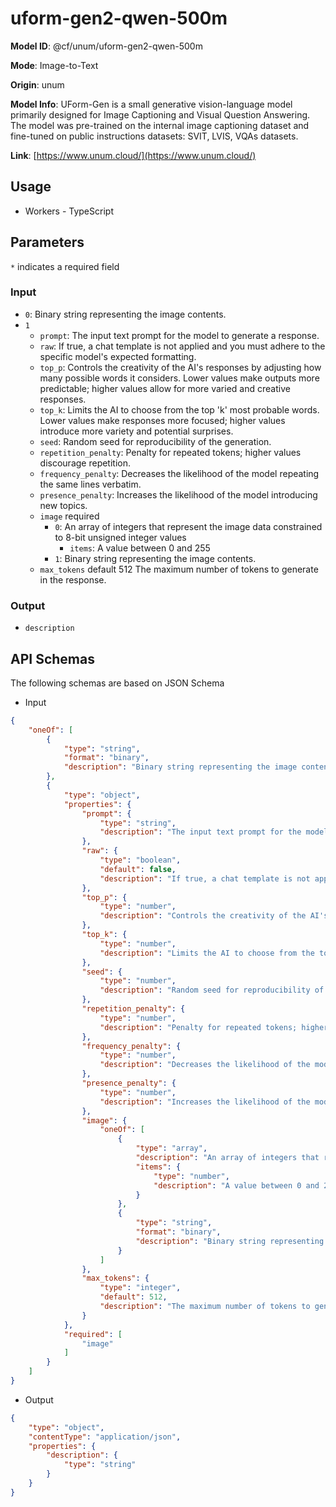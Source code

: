 # uform-gen2-qwen-500m

**Model ID**: @cf/unum/uform-gen2-qwen-500m

**Mode**: Image-to-Text  

**Origin**: unum

**Model Info**: UForm-Gen is a small generative vision-language model primarily designed for Image Captioning and Visual Question Answering. The model was pre-trained on the internal image captioning dataset and fine-tuned on public instructions datasets: SVIT, LVIS, VQAs datasets.

**Link**: [https://www.unum.cloud/](https://www.unum.cloud/)

## Usage

- Workers - TypeScript

## Parameters
`*`  indicates a required field

### Input

-   `0`: Binary string representing the image contents.
-   `1`
    -   `prompt`: The input text prompt for the model to generate a response.
    -   `raw`: If true, a chat template is not applied and you must adhere to the specific model's expected formatting.
    -   `top_p`: Controls the creativity of the AI's responses by adjusting how many possible words it considers. Lower values make outputs more predictable; higher values allow for more varied and creative responses.
    -   `top_k`: Limits the AI to choose from the top 'k' most probable words. Lower values make responses more focused; higher values introduce more variety and potential surprises.
    -   `seed`: Random seed for reproducibility of the generation.
    -   `repetition_penalty`: Penalty for repeated tokens; higher values discourage repetition.        
    -   `frequency_penalty`: Decreases the likelihood of the model repeating the same lines verbatim.        
    -   `presence_penalty`: Increases the likelihood of the model introducing new topics.
    -   `image`  required
        -   `0`: An array of integers that represent the image data constrained to 8-bit unsigned integer values
            -   `items`: A value between 0 and 255
        -   `1`: Binary string representing the image contents.
    -   `max_tokens`  default 512
        The maximum number of tokens to generate in the response.
        

### Output
-   `description`
    

## API Schemas
The following schemas are based on JSON Schema
-   Input
```json
{
    "oneOf": [
        {
            "type": "string",
            "format": "binary",
            "description": "Binary string representing the image contents."
        },
        {
            "type": "object",
            "properties": {
                "prompt": {
                    "type": "string",
                    "description": "The input text prompt for the model to generate a response."
                },
                "raw": {
                    "type": "boolean",
                    "default": false,
                    "description": "If true, a chat template is not applied and you must adhere to the specific model's expected formatting."
                },
                "top_p": {
                    "type": "number",
                    "description": "Controls the creativity of the AI's responses by adjusting how many possible words it considers. Lower values make outputs more predictable; higher values allow for more varied and creative responses."
                },
                "top_k": {
                    "type": "number",
                    "description": "Limits the AI to choose from the top 'k' most probable words. Lower values make responses more focused; higher values introduce more variety and potential surprises."
                },
                "seed": {
                    "type": "number",
                    "description": "Random seed for reproducibility of the generation."
                },
                "repetition_penalty": {
                    "type": "number",
                    "description": "Penalty for repeated tokens; higher values discourage repetition."
                },
                "frequency_penalty": {
                    "type": "number",
                    "description": "Decreases the likelihood of the model repeating the same lines verbatim."
                },
                "presence_penalty": {
                    "type": "number",
                    "description": "Increases the likelihood of the model introducing new topics."
                },
                "image": {
                    "oneOf": [
                        {
                            "type": "array",
                            "description": "An array of integers that represent the image data constrained to 8-bit unsigned integer values",
                            "items": {
                                "type": "number",
                                "description": "A value between 0 and 255"
                            }
                        },
                        {
                            "type": "string",
                            "format": "binary",
                            "description": "Binary string representing the image contents."
                        }
                    ]
                },
                "max_tokens": {
                    "type": "integer",
                    "default": 512,
                    "description": "The maximum number of tokens to generate in the response."
                }
            },
            "required": [
                "image"
            ]
        }
    ]
}
```

-   Output
```json
{
    "type": "object",
    "contentType": "application/json",
    "properties": {
        "description": {
            "type": "string"
        }
    }
}
```